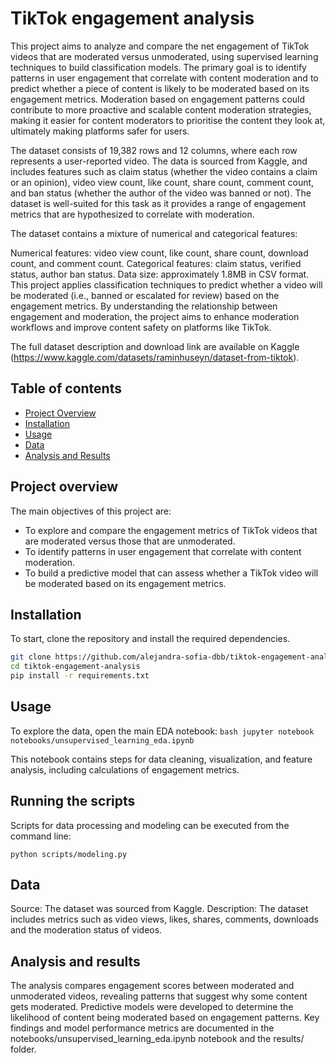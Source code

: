 # TikTok engagement analysis

This project aims to analyze and compare the net engagement of TikTok videos that are moderated versus unmoderated, using supervised learning techniques to build classification models. The primary goal is to identify patterns in user engagement that correlate with content moderation and to predict whether a piece of content is likely to be moderated based on its engagement metrics. Moderation based on engagement patterns could contribute to more proactive and scalable content moderation strategies, making it easier for content moderators to prioritise the content they look at, ultimately making platforms safer for users.

The dataset consists of 19,382 rows and 12 columns, where each row represents a user-reported video. The data is sourced from Kaggle, and includes features such as claim status (whether the video contains a claim or an opinion), video view count, like count, share count, comment count, and ban status (whether the author of the video was banned or not). The dataset is well-suited for this task as it provides a range of engagement metrics that are hypothesized to correlate with moderation.

The dataset contains a mixture of numerical and categorical features:

Numerical features: video view count, like count, share count, download count, and comment count.
Categorical features: claim status, verified status, author ban status.
Data size: approximately 1.8MB in CSV format.
This project applies classification techniques to predict whether a video will be moderated (i.e., banned or escalated for review) based on the engagement metrics. By understanding the relationship between engagement and moderation, the project aims to enhance moderation workflows and improve content safety on platforms like TikTok.

The full dataset description and download link are available on Kaggle (https://www.kaggle.com/datasets/raminhuseyn/dataset-from-tiktok).

## Table of contents
- [Project Overview](#project-overview)
- [Installation](#installation)
- [Usage](#usage)
- [Data](#data)
- [Analysis and Results](#analysis-and-results)

## Project overview

The main objectives of this project are:
- To explore and compare the engagement metrics of TikTok videos that are moderated versus those that are unmoderated.
- To identify patterns in user engagement that correlate with content moderation.
- To build a predictive model that can assess whether a TikTok video will be moderated based on its engagement metrics.

## Installation

To start, clone the repository and install the required dependencies.

```bash
git clone https://github.com/alejandra-sofia-dbb/tiktok-engagement-analysis.git
cd tiktok-engagement-analysis
pip install -r requirements.txt
```

## Usage

To explore the data, open the main EDA notebook: ```bash
jupyter notebook notebooks/unsupervised_learning_eda.ipynb```

This notebook contains steps for data cleaning, visualization, and feature analysis, including calculations of engagement metrics.

## Running the scripts

Scripts for data processing and modeling can be executed from the command line:
```bashpython scripts/data_processing.py
python scripts/modeling.py
```
## Data

Source: The dataset was sourced from Kaggle.
Description: The dataset includes metrics such as video views, likes, shares, comments, downloads and the moderation status of videos.

## Analysis and results

The analysis compares engagement scores between moderated and unmoderated videos, revealing patterns that suggest why some content gets moderated.
Predictive models were developed to determine the likelihood of content being moderated based on engagement patterns.
Key findings and model performance metrics are documented in the notebooks/unsupervised_learning_eda.ipynb notebook and the results/ folder.




